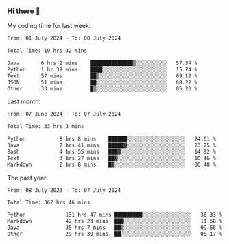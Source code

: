### Hi there 👋

My coding time for last week:

<!--START_SECTION:week-->

```txt
From: 01 July 2024 - To: 08 July 2024

Total Time: 10 hrs 32 mins

Java       6 hrs 2 mins    ██████████████▒░░░░░░░░░░   57.34 %
Python     1 hr 39 mins    ████░░░░░░░░░░░░░░░░░░░░░   15.74 %
Text       57 mins         ██▒░░░░░░░░░░░░░░░░░░░░░░   09.12 %
JSON       51 mins         ██░░░░░░░░░░░░░░░░░░░░░░░   08.22 %
Other      33 mins         █▒░░░░░░░░░░░░░░░░░░░░░░░   05.23 %
```

<!--END_SECTION:week-->

Last month:

<!--START_SECTION:month-->

```txt
From: 07 June 2024 - To: 07 July 2024

Total Time: 33 hrs 3 mins

Python           8 hrs 8 mins    ██████░░░░░░░░░░░░░░░░░░░   24.61 %
Java             7 hrs 41 mins   █████▓░░░░░░░░░░░░░░░░░░░   23.25 %
Bash             4 hrs 55 mins   ███▓░░░░░░░░░░░░░░░░░░░░░   14.92 %
Text             3 hrs 27 mins   ██▓░░░░░░░░░░░░░░░░░░░░░░   10.46 %
Markdown         2 hrs 8 mins    █▓░░░░░░░░░░░░░░░░░░░░░░░   06.48 %
```

<!--END_SECTION:month-->

The past year:

<!--START_SECTION:year-->

```txt
From: 08 July 2023 - To: 07 July 2024

Total Time: 362 hrs 46 mins

Python             131 hrs 47 mins █████████░░░░░░░░░░░░░░░░   36.33 %
Markdown           42 hrs 23 mins  ███░░░░░░░░░░░░░░░░░░░░░░   11.68 %
Java               35 hrs 7 mins   ██▒░░░░░░░░░░░░░░░░░░░░░░   09.68 %
Other              29 hrs 39 mins  ██░░░░░░░░░░░░░░░░░░░░░░░   08.17 %
```

<!--END_SECTION:year-->
